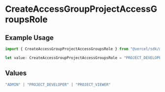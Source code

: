 # CreateAccessGroupProjectAccessGroupsRole

## Example Usage

```typescript
import { CreateAccessGroupProjectAccessGroupsRole } from "@vercel/sdk/models/operations/createaccessgroupproject.js";

let value: CreateAccessGroupProjectAccessGroupsRole = "PROJECT_DEVELOPER";
```

## Values

```typescript
"ADMIN" | "PROJECT_DEVELOPER" | "PROJECT_VIEWER"
```